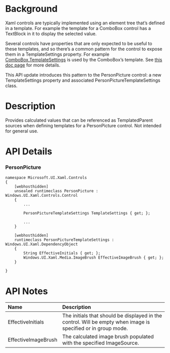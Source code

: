 # Background

Xaml controls are typically implemented using an element tree that’s defined in a template.  For example the template for a ComboBox control has a TextBlock in it to display the selected value.

Several controls have properties that are only expected to be useful to these templates, and so there’s a common pattern for the control to expose them in a TemplateSettings property.  For example [ComboBox.TemplateSettings](https://docs.microsoft.com/en-us/uwp/api/Windows.UI.Xaml.Controls.ComboBox.TemplateSettings) is used by the ComboBox’s template.  See [this doc page](https://docs.microsoft.com/en-us/windows/uwp/xaml-platform/template-settings-classes) for more details. 

This API update introduces this pattern to the PersonPicture control: a new TemplateSettings property and associated PersonPictureTemplateSettings class.

# Description

Provides calculated values that can be referenced as TemplatedParent sources when defining templates for a PersonPicture control. Not intended for general use.

# API Details

### PersonPicture

```
namespace Microsoft.UI.Xaml.Controls
{
    [webhosthidden]
    unsealed runtimeclass PersonPicture : Windows.UI.Xaml.Controls.Control
    {
        ...

        PersonPictureTemplateSettings TemplateSettings { get; };

        ...
    }

    [webhosthidden]
    runtimeclass PersonPictureTemplateSettings : Windows.UI.Xaml.DependencyObject
    {
        String EffectiveInitials { get; };
        Windows.UI.Xaml.Media.ImageBrush EffectiveImageBrush { get; };
    }

}
```

# API Notes

| Name | Description |
|:- |:--|
| EffectiveInitials | The initials that should be displayed in the control. Will be empty when image is specified or in group mode. |
| EffectiveImageBrush | The calculated image brush populated with the specified ImageSource. |
